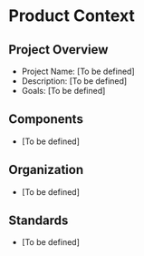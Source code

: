 # Product Context

## Project Overview
- Project Name: [To be defined]
- Description: [To be defined]
- Goals: [To be defined]

## Components
- [To be defined]

## Organization
- [To be defined]

## Standards
- [To be defined]